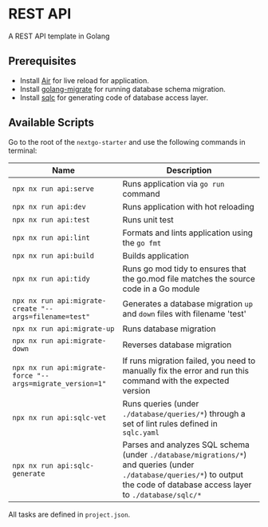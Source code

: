 # REST API

A REST API template in Golang

## Prerequisites

- Install [Air](https://github.com/air-verse/air/tree/master) for live reload for application.
- Install [golang-migrate](https://github.com/golang-migrate/migrate/blob/v4.18.1/cmd/migrate/README.md) for running database schema migration.
- Install [sqlc](https://docs.sqlc.dev/en/stable/overview/install.html) for generating code of database access layer.

## Available Scripts

Go to the root of the `nextgo-starter` and use the following commands in terminal:

| Name                                                      | Description                                                                                                                                                                    |
| --------------------------------------------------------- | ------------------------------------------------------------------------------------------------------------------------------------------------------------------------------ |
| `npx nx run api:serve`                                    | Runs application via `go run` command                                                                                                                                          |
| `npx nx run api:dev`                                      | Runs application with hot reloading                                                                                                                                            |
| `npx nx run api:test`                                     | Runs unit test                                                                                                                                                                 |
| `npx nx run api:lint`                                     | Formats and lints application using the `go fmt`                                                                                                                               |
| `npx nx run api:build`                                    | Builds application                                                                                                                                                             |
| `npx nx run api:tidy`                                     | Runs go mod tidy to ensures that the go.mod file matches the source code in a Go module                                                                                        |
| `npx nx run api:migrate-create "--args=filename=test"`    | Generates a database migration `up` and `down` files with filename 'test'                                                                                                      |
| `npx nx run api:migrate-up`                               | Runs database migration                                                                                                                                                        |
| `npx nx run api:migrate-down`                             | Reverses database migration                                                                                                                                                    |
| `npx nx run api:migrate-force "--args=migrate_version=1"` | If runs migration failed, you need to manually fix the error and run this command with the expected version                                                                    |
| `npx nx run api:sqlc-vet`                                 | Runs queries (under `./database/queries/*`) through a set of lint rules defined in `sqlc.yaml`                                                                                 |
| `npx nx run api:sqlc-generate`                            | Parses and analyzes SQL schema (under `./database/migrations/*`) and queries (under `./database/queries/*`) to output the code of database access layer to `./database/sqlc/*` |

All tasks are defined in `project.json`.
